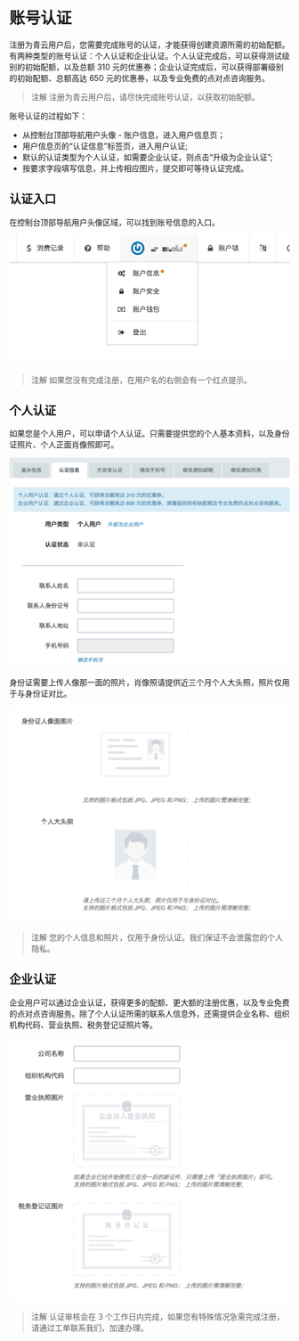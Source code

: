 ---
---

# 账号认证

注册为青云用户后，您需要完成账号的认证，才能获得创建资源所需的初始配额。有两种类型的账号认证：个人认证和企业认证。个人认证完成后，可以获得测试级别的初始配额，以及总额 310 元的优惠券；企业认证完成后，可以获得部署级别的初始配额、总额高达 650 元的优惠券，以及专业免费的点对点咨询服务。

>注解
注册为青云用户后，请尽快完成账号认证，以获取初始配额。

账号认证的过程如下：

*   从控制台顶部导航用户头像 - 账户信息，进入用户信息页；
*   用户信息页的“认证信息”标签页，进入用户认证;
*   默认的认证类型为个人认证，如需要企业认证，则点击“升级为企业认证”;
*   按要求字段填写信息，并上传相应图片，提交即可等待认证完成。

## 认证入口

在控制台顶部导航用户头像区域，可以找到账号信息的入口。

![](../_images/user-verify-entry.png)

>注解
如果您没有完成注册，在用户名的右侧会有一个红点提示。

## 个人认证

如果您是个人用户，可以申请个人认证。只需要提供您的个人基本资料，以及身份证照片、个人正面肖像照即可。

![](../_images/user-verify-normal-user-info.png)

身份证需要上传人像那一面的照片，肖像照请提供近三个月个人大头照，照片仅用于与身份证对比。

![](../_images/user-verify-image.png)

>注解
您的个人信息和照片，仅用于身份认证。我们保证不会泄露您的个人隐私。

## 企业认证

企业用户可以通过企业认证，获得更多的配额、更大额的注册优惠，以及专业免费的点对点咨询服务。除了个人认证所需的联系人信息外，还需提供企业名称、组织机构代码、营业执照、税务登记证照片等。

![](../_images/user-verify-enterprise-user-info.png)

>注解
认证审核会在 3 个工作日内完成，如果您有特殊情况急需完成注册，请通过工单联系我们，加速办理。
